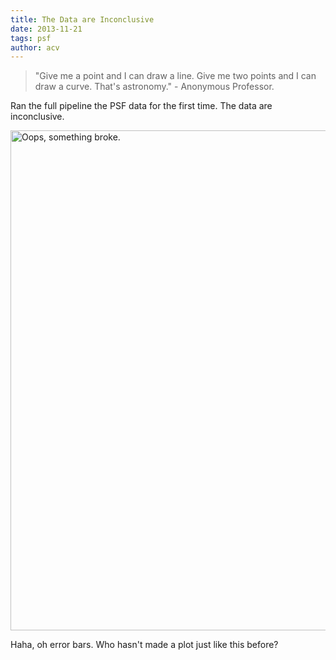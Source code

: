 ```yaml
---
title: The Data are Inconclusive 
date: 2013-11-21
tags: psf
author: acv
---
```


> "Give me a point and I can draw a line. Give me two points and I can draw a curve. That's astronomy." - Anonymous Professor.

Ran the full pipeline the PSF data for the first time. The data are inconclusive.

<img style="width: 800px; max-width: 100%; height: auto;" alt="Oops, something broke." src="/images/inconclusive-data.png" />

Haha, oh error bars. Who hasn't made a plot just like this before? 
